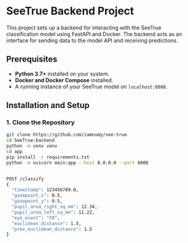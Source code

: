 # SeeTrue Backend Project

This project sets up a backend for interacting with the SeeTrue classification model using FastAPI and Docker. The backend acts as an interface for sending data to the model API and receiving predictions.


## Prerequisites
- **Python 3.7+** installed on your system.
- **Docker and Docker Compose** installed.
- A running instance of your SeeTrue model on `localhost:8080`.

## Installation and Setup

### 1. Clone the Repository
```bash
git clone https://github.com/iamnumy/see-true
cd SeeTrue-backend
python -m venv venv
cd app
pip install -r requirements.txt
python -m uvicorn main:app --host 0.0.0.0 --port 8000


POST /classify
{
  "timestamp": 123456789.0,
  "gazepoint_x": 0.5,
  "gazepoint_y": 0.5,
  "pupil_area_right_sq_mm": 12.34,
  "pupil_area_left_sq_mm": 11.22,
  "eye_event": "FB",
  "euclidean_distance": 1.5,
  "prev_euclidean_distance": 1.5
}
